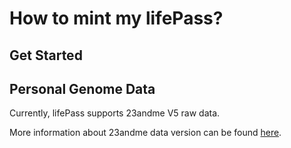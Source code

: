 # How to mint my lifePass?

## Get Started

## Personal Genome Data

Currently, lifePass supports 23andme V5 raw data.

More information about 23andme data version can be found [here](https://customercare.23andme.com/hc/en-us/articles/218392668-Upgrading-to-23andMe-s-Newest-Chip-Version).
